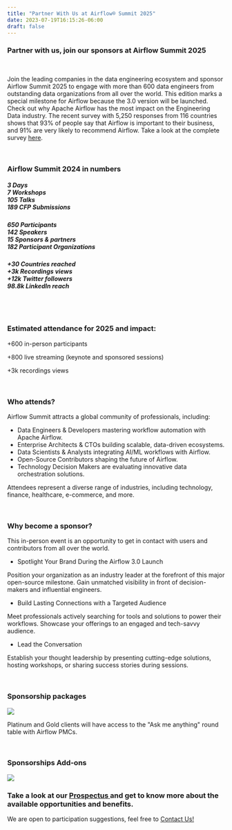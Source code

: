 ```yaml
---
title: "Partner With Us at Airflow® Summit 2025"
date: 2023-07-19T16:15:26-06:00
draft: false
---
```


<h3 class="sub-color-partner">Partner with us, join our sponsors at Airflow Summit 2025</h3>

<br>

Join the leading companies in the data engineering ecosystem and sponsor Airflow Summit 2025 to engage with more than 600 data engineers from outstanding data organizations from all over the world. This edition marks a special milestone for Airflow because the 3.0 version will be launched.
Check out why Apache Airflow has the most impact on the Engineering Data industry. The recent survey with 5,250 responses from 116 countries shows that 93% of people say that Airflow is important to their business, and 91% are very likely to recommend Airflow. Take a look at the complete survey [here](https://airflowsummit.org/about/).

<br>

<h3 class="sub-color-partner">Airflow Summit 2024 in numbers</h3>

<section>
  <div class="container">
    <div class="row row-cols-1 row-cols-lg-3 g-4 mt-4">
      <div class="col">
        <div class="card h-100 card-event-info">
          <div class="card-body text-center">
            <h5 class="card-title event-info-title">
            3 Days
            <br>
            7 Workshops
            <br>
            105 Talks
            <br>
            189 CFP Submissions
            </h5>
          </div>
        </div>
      </div>
      <div class="col">
        <div class="card h-100 card-event-info">
          <div class="card-body text-center">
            <h5 class="card-title event-info-title">
            650 Participants
            <br>
            142 Speakers
            <br>
            15 Sponsors & partners
            <br>
            182 Participant Organizations
            </h5>
          </div>
        </div>
      </div>
    <div class="col">
        <div class="card h-100 card-event-info">
          <div class="card-body text-center">
            <h5 class="card-title event-info-title">
            +30 Countries reached
            <br>
            +3k Recordings views
            <br>
            +12k Twitter followers
            <br>
            98.8k LinkedIn reach
            </h5>
          </div>
        </div>
    </div>  
  </div>
  <br>
</section>


<link rel="stylesheet" href="https://cdn.jsdelivr.net/npm/bootstrap-icons@1.11.3/font/bootstrap-icons.min.css">

<br>

<h3 class="sub-color-partner">Estimated attendance for 2025 and impact:</h3>

+600 in-person participants

+800 live streaming (keynote and sponsored sessions)

+3k recordings views

<br>

<h3 class="sub-color-partner">Who attends?</h3>

Airflow Summit attracts a global community of professionals, including:

- Data Engineers & Developers mastering workflow automation with Apache Airflow.
- Enterprise Architects & CTOs building scalable, data-driven ecosystems.
- Data Scientists & Analysts integrating AI/ML workflows with Airflow.
- Open-Source Contributors shaping the future of Airflow.
- Technology Decision Makers are evaluating innovative data orchestration solutions.

Attendees represent a diverse range of industries, including technology, finance, healthcare, e-commerce, and more.

<br>

<h3 class="sub-color-partner">Why become a sponsor?</h3>

This in-person event is an opportunity to get in contact with users and contributors from all over the world.

- Spotlight Your Brand During the Airflow 3.0 Launch

Position your organization as an industry leader at the forefront of this major open-source milestone. Gain unmatched visibility in front of decision-makers and influential engineers.

- Build Lasting Connections with a Targeted Audience

Meet professionals actively searching for tools and solutions to power their workflows. Showcase your offerings to an engaged and tech-savvy audience.

- Lead the Conversation

Establish your thought leadership by presenting cutting-edge solutions, hosting workshops, or sharing success stories during sessions.

<br>

<h3 class="sub-color-partner">Sponsorship packages</h3>

<img src="/images/partners/sponsors-page/s1.png" class="img-fluid mx-auto d-block mt-4" >

<br>
<p class="text-center">Platinum and Gold clients will have access to the "Ask me anything" round table with Airflow PMCs.</p>


<br>

<h3 class="sub-color-partner">Sponsorships Add-ons</h3>

<img src="/images/partners/sponsors-page/s2.png" class="img-fluid mx-auto d-block mt-4" >

<br>

<div class="text-center">
<h3>Take a look at our <a href="/docs/airflowsummit2025-prospectus-v1.2.pdf" target="_blank">Prospectus </a>and get to know more about the available opportunities and benefits.</h3>

We are open to participation suggestions, feel free to [Contact Us!](mailto:info@airflowsummit.org)

</div>
